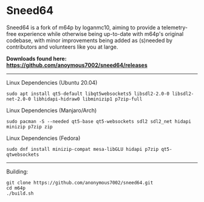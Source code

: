 # Sneed64

Sneed64 is a fork of m64p by loganmc10, aiming to provide a telemetry-free experience while otherwise being up-to-date with m64p's original codebase, with minor improvements being added as (s)needed by contributors and volunteers like you at large.

**Downloads found here: https://github.com/anoymous7002/sneed64/releases**
___

Linux Dependencies (Ubuntu 20.04)
```
sudo apt install qt5-default libqt5websockets5 libsdl2-2.0-0 libsdl2-net-2.0-0 libhidapi-hidraw0 libminizip1 p7zip-full
```
Linux Dependencies (Manjaro/Arch)
```
sudo pacman -S --needed qt5-base qt5-websockets sdl2 sdl2_net hidapi minizip p7zip zip
```
Linux Dependencies (Fedora)
```
sudo dnf install minizip-compat mesa-libGLU hidapi p7zip qt5-qtwebsockets
```
___
Building:
```
git clone https://github.com/anonymous7002/sneed64.git
cd m64p
./build.sh
```
